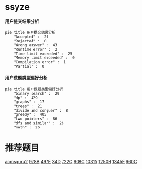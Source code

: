 # ssyze

<!-- tabs:start -->



#### **用户提交结果分析**

```mermaid
pie title 用户提交结果分析
    "Accepted" :  29
    "Rejected" :  0
    "Wrong answer" :  43
    "Runtime error" :  2
    "Time limit exceeded" :  25
    "Memory limit exceeded" :  0
    "Compilation error" :  1
    "Partial" :  0
```

#### **用户做题类型偏好分析**

```mermaid
pie title 用户做题类型偏好分析
    "binary search" :  29
    "dp" :  429
    "graphs" :  17
    "trees" :  21
    "divide and conquer" :  8
    "greedy" :  405
    "two pointers" :  86
    "dfs and similar" :  26
    "math" :  26
```



<!-- tabs:end -->
# 推荐题目
[acmsguru2](https://codeforces.com/contest/acmsguru/problem/2)
[928B](https://codeforces.com/contest/928/problem/B)
[497E](https://codeforces.com/contest/497/problem/E)
[34D](https://codeforces.com/contest/34/problem/D)
[722C](https://codeforces.com/contest/722/problem/C)
[908C](https://codeforces.com/contest/908/problem/C)
[1031A](https://codeforces.com/contest/1031/problem/A)
[1250H](https://codeforces.com/contest/1250/problem/H)
[1345F](https://codeforces.com/contest/1345/problem/F)
[660C](https://codeforces.com/contest/660/problem/C)
